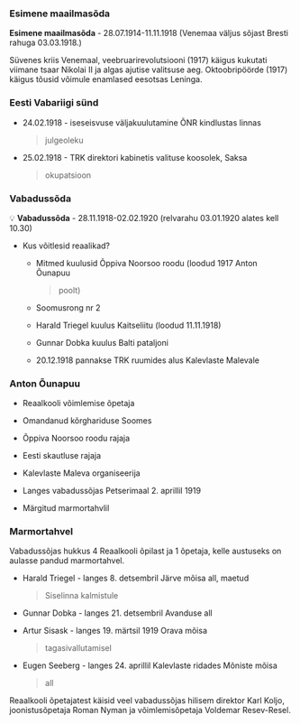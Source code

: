 ### **Esimene maailmasõda**

**Esimene maailmasõda** - 28.07.1914-11.11.1918 (Venemaa väljus sõjast
Bresti rahuga 03.03.1918.)

Süvenes kriis Venemaal, veebruarirevolutsiooni (1917) käigus kukutati
viimane tsaar Nikolai II ja algas ajutise valitsuse aeg. Oktoobripöörde
(1917) käigus tõusid võimule enamlased eesotsas Leninga.

### **Eesti Vabariigi sünd**

-   24.02.1918 - iseseisvuse väljakuulutamine ÕNR kindlustas linnas
    > julgeoleku

-   25.02.1918 - TRK direktori kabinetis valituse koosolek, Saksa
    > okupatsioon

### **Vabadussõda**

💡 **Vabadussõda** - 28.11.1918-02.02.1920 (relvarahu 03.01.1920 alates
kell 10.30)

-   Kus võitlesid reaalikad?

    -   Mitmed kuulusid Õppiva Noorsoo roodu (loodud 1917 Anton Õunapuu
        > poolt)

    -   Soomusrong nr 2

    -   Harald Triegel kuulus Kaitseliitu (loodud 11.11.1918)

    -   Gunnar Dobka kuulus Balti pataljoni

    -   20.12.1918 pannakse TRK ruumides alus Kalevlaste Malevale

### **Anton Õunapuu**

-   Reaalkooli võimlemise õpetaja

-   Omandanud kõrghariduse Soomes

-   Õppiva Noorsoo roodu rajaja

-   Eesti skautluse rajaja

-   Kalevlaste Maleva organiseerija

-   Langes vabadussõjas Petserimaal 2. aprillil 1919

-   Märgitud marmortahvlil

### 

### 

### **Marmortahvel**

Vabadussõjas hukkus 4 Reaalkooli õpilast ja 1 õpetaja, kelle austuseks
on aulasse pandud marmortahvel.

-   Harald Triegel - langes 8. detsembril Järve mõisa all, maetud
    > Siselinna kalmistule

-   Gunnar Dobka - langes 21. detsembril Avanduse all

-   Artur Sisask - langes 19. märtsil 1919 Orava mõisa
    > tagasivallutamisel

-   Eugen Seeberg - langes 24. aprillil Kalevlaste ridades Mõniste mõisa
    > all

Reaalkooli õpetajatest käisid veel vabadussõjas hilisem direktor Karl
Koljo, joonistusõpetaja Roman Nyman ja võimlemisõpetaja Voldemar
Resev-Resel.

